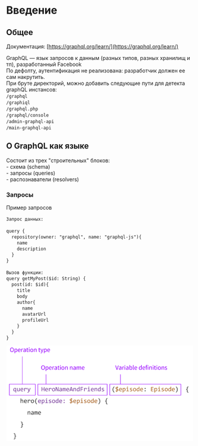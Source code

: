 # Введение

## Общее

Документация: [https://graphql.org/learn/](https://graphql.org/learn/)

GraphQL — язык запросов к данным (разных типов, разных хранилищ и тп), разработанный Facebook\
По дефолту, аутентификация не реализована: разработчик должен ее сам накрутить.\
При бруте директорий, можно добавить следующие пути для детекта graphQL инстансов:\
`/graphql`\
`/graphiql`\
`/graphql.php`\
`/graphql/console`\
`/admin-graphql-api`\
`/main-graphql-api`

## О GraphQL как языке

Состоит из трех "строительных" блоков:\
\- схема (schema)\
\- запросы (queries)\
\- распознаватели (resolvers)

### Запросы

Пример запросов

```
Запрос данных: 

query {
  repository(owner: "graphql", name: "graphql-js"){
    name
    description
  }
}

Вызов функции:
query getMyPost($id: String) {
  post(id: $id){
    title
    body
    author{
      name
      avatarUrl
      profileUrl
    }
  }
}
```

![Общий вид запросов](<../../../../.gitbook/assets/изображение (6).png>)

